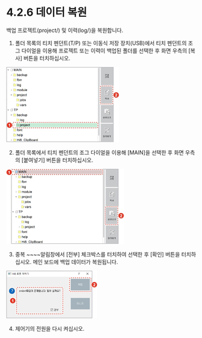 ﻿# 4.2.6 데이터 복원

백업 프로젝트\(project/\) 및 이력\(log/\)을 복원합니다.

1.	폴더 목록의 티치 펜던트\(T/P\) 또는 이동식 저장 장치\(USB\)에서 티치 펜던트의 조그 다이얼을 이용해 프로젝트 또는 이력이 백업된 폴더를 선택한 후 화면 우측의 \[복사\] 버튼을 터치하십시오.

![](../../_assets/image_119.png)

2.	폴더 목록에서 티치 펜던트의 조그 다이얼을 이용해 \[MAIN\]을 선택한 후 화면 우측의 \[붙여넣기\] 버튼을 터치하십시오. 

![](../../_assets/image_120.png)

3.	중복 ~~~~알림창에서 \[전부\] 체크박스를 터치하여 선택한 후 \[확인\] 버튼을 터치하십시오. 메인 보드에 백업 데이터가 복원됩니다.

![](../../_assets/image_123.png)

 4.	제어기의 전원을 다시 켜십시오.



